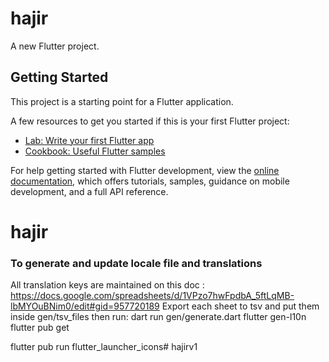 # hajir

A new Flutter project.

## Getting Started

This project is a starting point for a Flutter application.

A few resources to get you started if this is your first Flutter project:

- [Lab: Write your first Flutter app](https://docs.flutter.dev/get-started/codelab)
- [Cookbook: Useful Flutter samples](https://docs.flutter.dev/cookbook)

For help getting started with Flutter development, view the
[online documentation](https://docs.flutter.dev/), which offers tutorials,
samples, guidance on mobile development, and a full API reference.
# hajir
### To generate and update locale file and translations
All translation keys are maintained on this doc : https://docs.google.com/spreadsheets/d/1VPzo7hwFpdbA_5ftLqMB-lbMYOuBNim0/edit#gid=957720189
Export each sheet to tsv and put them inside gen/tsv_files
then run:
dart run gen/generate.dart
flutter gen-l10n
flutter pub get

flutter pub run flutter_launcher_icons# hajirv1
